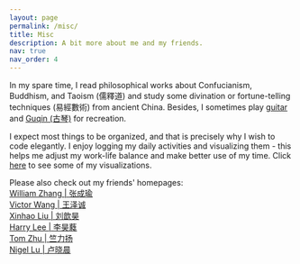 ```yaml
---
layout: page
permalink: /misc/
title: Misc
description: A bit more about me and my friends.
nav: true
nav_order: 4
---
```


In my spare time, I read philosophical works about Confucianism, Buddhism, and Taoism (儒釋道) and study some divination or fortune-telling techniques (易經數術) from ancient China. Besides, I sometimes play [guitar](https://drive.google.com/file/d/1SU3S5UhBUUoE5TJy_hmK87xawhIVPJrA/view?usp=sharing) and [Guqin (古琴)](https://drive.google.com/file/d/1lA3CFnW4XLk4gSvLlmlt_FXuuK5w3zMz/view?usp=sharing) for recreation.

I expect most things to be organized, and that is precisely why I wish to code elegantly. I enjoy logging my daily activities and visualizing them - this helps me adjust my work-life balance and make better use of my time. Click [here](https://drive.google.com/drive/folders/1HwU6hjsAsYE5VIdbLdq3Xe1YJMJyeYqR?usp=sharing) to see some of my visualizations.

Please also check out my friends' homepages: \
[William Zhang | 张成瑜](https://mstxy.github.io/) \
[Victor Wang | 王泽诚](https://victor-wang-902.github.io/) \
[Xinhao Liu | 刘歆昊](https://gaaaavin.github.io/) \
[Harry Lee | 李昊蕤](https://harrilee.site/) \
[Tom Zhu | 竺力扬](https://tomzhu.site/) \
[Nigel Lu | 卢晓晨](https://nigellu.github.io/)
